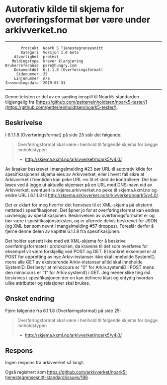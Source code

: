 Autorativ kilde til skjema for overføringsformat bør være under arkivverket.no
==============================================================================

 ------------------  ---------------------------------
           Prosjekt  Noark 5 Tjenestegrensesnitt
           Kategori  Versjon 1.0 beta
        Alvorlighet  protest
       Meldingstype  krever klargjøring
    Brukerreferanse  pere@hungry.com
        Dokumentdel  6.1.1.8 (Overføringsformat)
         Sidenummer  25
        Linjenummer  n/a
    Innsendingsdato  2019-05-31
 ------------------  ---------------------------------

Denne teksten er del av en samling innspill til Noark5-standarden
tilgjengelig fra [https://github.com/petterreinholdtsen/noark5-tester/](https://github.com/petterreinholdtsen/noark5-tester/).

Beskrivelse
-----------

I 6.1.1.8 (Overføringsformat) på side 25 står det følgende:

> Overføringsformat skal være i henhold til følgende skjema for begge innholdstyper:
> 
>   - http://skjema.kxml.no/arkivverket/noark5/v4.0/

Av årsaker beskrevet i mangelmelding #23 bør URL til autorativ kilde
for spesifikasjonens skjema eies av Arkivverket, eller i hvert fall
sikre at Arkivverket i fremtiden kan peke URL-en til et sted de
kontrollerer.  Det kan løses ved å legge ut aktuelle skjemaer på en URL
med DNS-navn eid av Arkivverket, eventuelt la skjema.arkivverket.no
peke til skjema.kxml.no og endre URL i 6.1.1.8 til
http://skjema.arkivverket.no/arkivverket/noark5/v4.0/.

Det er uklart for meg hvorfor det henvises til et XML-skjema på
eksternt nettsted i spesifikasjonen.  Det åpner jo for at
overføringsformat kan endres uavhengig av spesifikasjonen.
Beskrivelsen av overføringsformatet er og bør være i
spesifikasjonsteksten, og er allerede delvis beskrevet for JSON (og
XML bør som nevnt i mangelmelding #57 droppes).  Foreslår derfor å
fjerne denne delen av kapittel 6.1.1.8 fra spesifikasjonen.

Det holder uansett ikke med ett XML-skjema for å beskrive
overføringsformatet i protokollen, da kravene til det som overføres
for eksempel vil være forskjellig ved POST og GET.  Et konkret
eksempel er at POST for oppretting av nye Arkiv-instanser ikke skal
inneholde SystemID, mens alle GET av eksisterende Arkiv-instanser
alltid skal inneholde SystemID.  Det betyr at minoccurs er "0" for
Arkiv.systemID i POST mens den minoccurs er "1" for Arkiv.systemID i
GET.  Jeg mener slike ting må beskrives i spesifikasjonen der en kan
definere klart og entydig hvordan ulike attributter og relasjoner skal
brukes.

Ønsket endring
--------------

Fjern følgende fra 6.1.1.8 (Overføringsformat) på side 25:

> Overføringsformat skal være i henhold til følgende skjema for begge innholdstyper:
> 
>   - http://skjema.kxml.no/arkivverket/noark5/v4.0/

Respons
-------

Ingen respons fra arkivverket så langt.

Også registrert som
https://github.com/arkivverket/noark5-tjenestegrensesnitt-standard/issues/198 .
